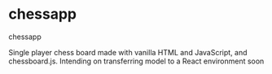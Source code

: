 # chessapp
chessapp
 
 Single player chess board made with vanilla HTML and JavaScript, and chessboard.js. Intending on transferring model to a React environment soon
